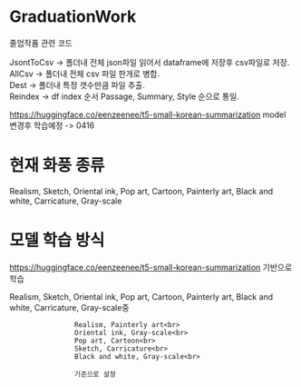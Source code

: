 # GraduationWork
졸업작품 관련 코드


JsontToCsv -> 폴더내 전체 json파일 읽어서 dataframe에 저장후 csv파일로 저장. <br>
AllCsv -> 폴더내 전체 csv 파일 한개로 병합. <br>
Dest -> 폴더내 특정 갯수만큼 파일 추출. <br>
Reindex -> df index 순서 Passage, Summary, Style 순으로 통일. <br>


https://huggingface.co/eenzeenee/t5-small-korean-summarization model 변경후 학습예정 -> 0416

# 현재 화풍 종류

Realism, Sketch, Oriental ink, Pop art, Cartoon, Painterly art, Black and white, Carricature, Gray-scale

# 모델 학습 방식

https://huggingface.co/eenzeenee/t5-small-korean-summarization 기반으로 학습

Realism, Sketch, Oriental ink, Pop art, Cartoon, Painterly art, Black and white, Carricature, Gray-scale중

                    
                    Realism, Painterly art<br>
                    Oriental ink, Gray-scale<br>
                    Pop art, Cartoon<br>
                    Sketch, Carricature<br>
                    Black and white, Gray-scale<br>
                    
                    기준으로 설정
